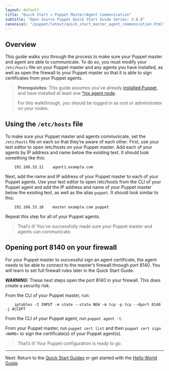 ```yaml
---
layout: default
title: "Quick Start » Puppet Master/Agent Communication"
subtitle: "Open Source Puppet Quick Start Guide Series: 3.8.0"
canonical: "/puppet/latest/quick_start_master_agent_communication.html"
---
```


## Overview

This guide walks you through the process to make sure your Puppet master and agent are able to communicate. To do so, you must modify your `/etc/hosts` file on your Puppet master and any agents you have installed, as well as open the firewall to your Puppet master so that it is able to sign certificates from your Puppet agents.

> **Prerequisites**: This guide assumes you've already [installed Puppet](./guides/install_puppet/pre_install.html), and have installed at least one [*nix agent node](./guides/install_puppet/post_install.html).
>
> For this walkthrough, you should be logged in as root or administrator on your nodes.

## Using the `/etc/hosts` file

To make sure your Puppet master and agents communicate, set the `/etc/hosts` file on each so that they’re aware of each other. 
First, use your text editor to open /etc/hosts on your Puppet master. Add each of your agents by IP address and name below the existing text. It should look something like this:

		192.168.33.11    agent1.example.com

Next, add the name and IP address of your Puppet master to each of your Puppet agents. Use your text editor to open /etc/hosts from the CLI of your Puppet agent and add the IP address and name of your Puppet master below the existing text, as well as the alias `puppet`. It should look similar to this:

		192.168.33.10    master.example.com puppet

Repeat this step for all of your Puppet agents.

>That’s it! You’ve successfully made sure your Puppet master and agents can communicate. 

## Opening port 8140 on your firewall

For your Puppet master to successful sign an agent certificate, the agent needs to be able to connect to the master’s firewall through port 8140. You will learn to set full firewall rules later in the Quick Start Guide.

***WARNING:*** These next steps open the port 8140 in your firewall. This does create a security risk.

From the CLI of your Puppet master, run:

		iptables -I INPUT -m state --state NEW -m tcp -p tcp --dport 8140 -j ACCEPT

From the CLI of your Puppet agent, run `puppet agent -t`.

From your Puppet master, run `puppet cert list` and then `puppet cert sign <NAME>` to sign the certificate(s) of your Puppet agent(s).

> That’s it! Your Puppet configuration is ready to go.

--------

Next: Return to the [Quick Start Guides](./quick_start.html) or get started with the [Hello World Guide](./quick_start_helloworld.html).